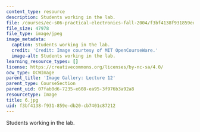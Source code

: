 ```yaml
---
content_type: resource
description: Students working in the lab.
file: /courses/ec-s06-practical-electronics-fall-2004/f3bf4138f931859edb20cb7401c87212_6.jpg
file_size: 47978
file_type: image/jpeg
image_metadata:
  caption: Students working in the lab.
  credit: 'Credit: Image courtesy of MIT OpenCourseWare.'
  image-alt: Students working in the lab.
learning_resource_types: []
license: https://creativecommons.org/licenses/by-nc-sa/4.0/
ocw_type: OCWImage
parent_title: 'Image Gallery: Lecture 12'
parent_type: CourseSection
parent_uid: 07fab0d6-7235-e608-ea95-3f976b3a92a8
resourcetype: Image
title: 6.jpg
uid: f3bf4138-f931-859e-db20-cb7401c87212
---
```

Students working in the lab.